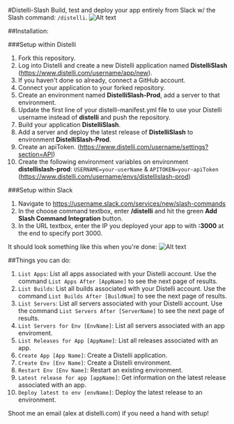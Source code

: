 #Distelli-Slash
Build, test and deploy your app entirely from Slack w/ the Slash command: `/distelli`.
![Alt text](http://try.distelli.com/hubfs/slack.gif)

##Installation:

###Setup within Distelli
1. Fork this repository.
2. Log into Distelli and create a new Distelli application named **DistelliSlash** (https://www.distelli.com/username/app/new).
3. If you haven't done so already, connect a GitHub account.
4. Connect your application to your forked repository.
5. Create an environment named **DistelliSlash-Prod**, add a server to that environment.
6. Update the first line of your distelli-manifest.yml file to use your Distelli username instead of **distelli** and push the repository.
7. Build your application **DistelliSlash**.
8. Add a server and deploy the latest release of **DistelliSlash** to environment **DistelliSlash-Prod**.
9. Create an apiToken. (https://www.distelli.com/username/settings?section=API)
10. Create the following environment variables on environment **distellislash-prod**: `USERNAME=your-userName` & `APITOKEN=your-apiToken` (https://www.distelli.com/username/envs/distellislash-prod)

###Setup within Slack
1. Navigate to https://username.slack.com/services/new/slash-commands
2. In the choose command textbox, enter **/distelli** and hit the green **Add Slash Command Integration** button.
3. In the URL textbox, enter the IP you deployed your app to with **:3000** at the end to specify port 3000.

It should look something like this when you're done:
![Alt text](https://monosnap.com/file/IEcnSl09wWXPaHDTEAMpPpXxBXqayz.png)

##Things you can do:
1. `List Apps`: List all apps associated with your Distelli account. Use the command `List Apps After [AppName]` to see the next page of results.
2. `List Builds`: List all builds associated with your Distelli account. Use the command `List Builds After [BuildNum]` to see the next page of results.
3. `List Servers`: List all servers associated with your Distelli account. Use the command `List Servers After [ServerName]` to see the next page of results.
4. `List Servers for Env [EnvName]`: List all servers associated with an app enviroment.
5. `List Releases for App [AppName]`: List all releases associated with an app.
6. `Create App [App Name]`: Create a Distelli application.
7. `Create Env [Env Name]`: Create a Distelli environment.
8. `Restart Env [Env Name]`: Restart an existing environment.
9. `Latest release for app [appName]`: Get information on the latest release associated with an app.
10. `Deploy latest to env [envName]`: Deploy the latest release to an environment.

Shoot me an email (alex at distelli.com) if you need a hand with setup!
